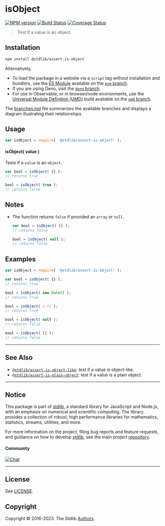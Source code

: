 <!--

@license Apache-2.0

Copyright (c) 2018 The Stdlib Authors.

Licensed under the Apache License, Version 2.0 (the "License");
you may not use this file except in compliance with the License.
You may obtain a copy of the License at

   http://www.apache.org/licenses/LICENSE-2.0

Unless required by applicable law or agreed to in writing, software
distributed under the License is distributed on an "AS IS" BASIS,
WITHOUT WARRANTIES OR CONDITIONS OF ANY KIND, either express or implied.
See the License for the specific language governing permissions and
limitations under the License.

-->

# isObject

[![NPM version][npm-image]][npm-url] [![Build Status][test-image]][test-url] [![Coverage Status][coverage-image]][coverage-url] <!-- [![dependencies][dependencies-image]][dependencies-url] -->

> Test if a value is an object.

<section class="installation">

## Installation

```bash
npm install @stdlib/assert-is-object
```

Alternatively,

-   To load the package in a website via a `script` tag without installation and bundlers, use the [ES Module][es-module] available on the [`esm` branch][esm-url].
-   If you are using Deno, visit the [`deno` branch][deno-url].
-   For use in Observable, or in browser/node environments, use the [Universal Module Definition (UMD)][umd] build available on the [`umd` branch][umd-url].

The [branches.md][branches-url] file summarizes the available branches and displays a diagram illustrating their relationships.

</section>

<section class="usage">

## Usage

```javascript
var isObject = require( '@stdlib/assert-is-object' );
```

#### isObject( value )

Tests if a `value` is an `object`.

```javascript
var bool = isObject( {} );
// returns true

bool = isObject( true );
// returns false
```

</section>

<!-- /.usage -->

<section class="notes">

## Notes

-   The function returns `false` if provided an `array` or `null`.

    ```javascript
    var bool = isObject( [] );
    // returns false

    bool = isObject( null );
    // returns false
    ```

</section>

<!-- /.notes -->

<section class="examples">

## Examples

<!-- eslint no-undef: "error" -->

```javascript
var isObject = require( '@stdlib/assert-is-object' );

var bool = isObject( {} );
// returns true

bool = isObject( new Date() );
// returns true

bool = isObject( /.*/ );
// returns true

bool = isObject( null );
// returns false

bool = isObject( [] );
// returns false
```

</section>

<!-- /.examples -->

<!-- Section for related `stdlib` packages. Do not manually edit this section, as it is automatically populated. -->

<section class="related">

* * *

## See Also

-   <span class="package-name">[`@stdlib/assert-is-object-like`][@stdlib/assert/is-object-like]</span><span class="delimiter">: </span><span class="description">test if a value is object-like.</span>
-   <span class="package-name">[`@stdlib/assert-is-plain-object`][@stdlib/assert/is-plain-object]</span><span class="delimiter">: </span><span class="description">test if a value is a plain object.</span>

</section>

<!-- /.related -->

<!-- Section for all links. Make sure to keep an empty line after the `section` element and another before the `/section` close. -->


<section class="main-repo" >

* * *

## Notice

This package is part of [stdlib][stdlib], a standard library for JavaScript and Node.js, with an emphasis on numerical and scientific computing. The library provides a collection of robust, high performance libraries for mathematics, statistics, streams, utilities, and more.

For more information on the project, filing bug reports and feature requests, and guidance on how to develop [stdlib][stdlib], see the main project [repository][stdlib].

#### Community

[![Chat][chat-image]][chat-url]

---

## License

See [LICENSE][stdlib-license].


## Copyright

Copyright &copy; 2016-2023. The Stdlib [Authors][stdlib-authors].

</section>

<!-- /.stdlib -->

<!-- Section for all links. Make sure to keep an empty line after the `section` element and another before the `/section` close. -->

<section class="links">

[npm-image]: http://img.shields.io/npm/v/@stdlib/assert-is-object.svg
[npm-url]: https://npmjs.org/package/@stdlib/assert-is-object

[test-image]: https://github.com/stdlib-js/assert-is-object/actions/workflows/test.yml/badge.svg?branch=main
[test-url]: https://github.com/stdlib-js/assert-is-object/actions/workflows/test.yml?query=branch:main

[coverage-image]: https://img.shields.io/codecov/c/github/stdlib-js/assert-is-object/main.svg
[coverage-url]: https://codecov.io/github/stdlib-js/assert-is-object?branch=main

<!--

[dependencies-image]: https://img.shields.io/david/stdlib-js/assert-is-object.svg
[dependencies-url]: https://david-dm.org/stdlib-js/assert-is-object/main

-->

[chat-image]: https://img.shields.io/gitter/room/stdlib-js/stdlib.svg
[chat-url]: https://app.gitter.im/#/room/#stdlib-js_stdlib:gitter.im

[stdlib]: https://github.com/stdlib-js/stdlib

[stdlib-authors]: https://github.com/stdlib-js/stdlib/graphs/contributors

[umd]: https://github.com/umdjs/umd
[es-module]: https://developer.mozilla.org/en-US/docs/Web/JavaScript/Guide/Modules

[deno-url]: https://github.com/stdlib-js/assert-is-object/tree/deno
[umd-url]: https://github.com/stdlib-js/assert-is-object/tree/umd
[esm-url]: https://github.com/stdlib-js/assert-is-object/tree/esm
[branches-url]: https://github.com/stdlib-js/assert-is-object/blob/main/branches.md

[stdlib-license]: https://raw.githubusercontent.com/stdlib-js/assert-is-object/main/LICENSE

<!-- <related-links> -->

[@stdlib/assert/is-object-like]: https://github.com/stdlib-js/assert-is-object-like

[@stdlib/assert/is-plain-object]: https://github.com/stdlib-js/assert-is-plain-object

<!-- </related-links> -->

</section>

<!-- /.links -->
